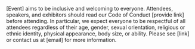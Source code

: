 [Event] aims to be inclusive and welcoming to everyone. Attendees, speakers, and exhibitors should read our Code of Conduct [provide link] before attending. In particular, we expect everyone to be respectful of all attendees regardless of their age, gender, sexual orientation, religious or ethnic identity, physical appearance, body size, or ability. Please see [link] or contact us at [email] for more information.